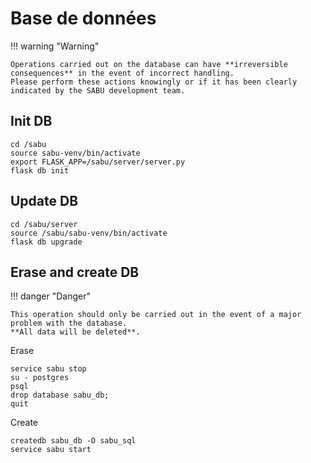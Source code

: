 # Base de données
!!! warning "Warning"

    Operations carried out on the database can have **irreversible consequences** in the event of incorrect handling.  
    Please perform these actions knowingly or if it has been clearly indicated by the SABU development team.

## Init DB
```
cd /sabu
source sabu-venv/bin/activate
export FLASK_APP=/sabu/server/server.py
flask db init
```

## Update DB
```
cd /sabu/server
source /sabu/sabu-venv/bin/activate
flask db upgrade
```

## Erase and create DB
!!! danger "Danger"

    This operation should only be carried out in the event of a major problem with the database.  
    **All data will be deleted**.

Erase
```
service sabu stop
su - postgres
psql
drop database sabu_db;
quit
```
Create
```
createdb sabu_db -O sabu_sql
service sabu start
```